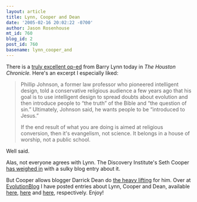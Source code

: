 ```yaml
---
layout: article
title: Lynn, Cooper and Dean
date: '2005-02-16 20:02:22 -0700'
author: Jason Rosenhouse
mt_id: 760
blog_id: 2
post_id: 760
basename: lynn_cooper_and
---
```

<p>There is a <a href=http://www.chron.com/cs/CDA/ssistory.mpl/editorial/outlook/3036400> truly excellent op-ed</a> from Barry Lynn today in <i>The Houston Chronicle.</i>  Here's an excerpt I especially liked:

<blockquote>
<p>Phillip Johnson, a former law professor who pioneered intelligent design, told a conservative religious audience a few years ago that his goal is to use intelligent design to spread doubts about evolution and then introduce people to &ldquo;the truth&rdquo; of the Bible and &ldquo;the question of sin.&rdquo; Ultimately, Johnson said, he wants people to be &ldquo;introduced to Jesus.&rdquo;</p>

<p>If the end result of what you are doing is aimed at religious conversion, then it's evangelism, not science. It belongs in a house of worship, not a public school.</p>
</blockquote>

Well said.</p>

<p>Alas, not everyone agrees with Lynn.  The Discovery Institute's Seth Cooper <a href=http://www.evolutionnews.org/csc.php/2005/02/16/rev_lynn_s_separation_of_truth_from_cari>has weighed in</a> with a sulky blog entry about it.</p>

<p>But Cooper allows blogger Darrick Dean do <a href=http://sciencewatch.blogspot.com/2005/02/more-of-same-from-naturalism-defenders.html>the heavy lifting</a> for him.  Over at <a href=http://evolutionblog.blogspot.com>EvolutionBlog</a> I have posted entries about Lynn, Cooper and Dean, available <a href=http://evolutionblog.blogspot.com/2005/02/lynn-states-it-plain.html>here</a>, <a href=http://evolutionblog.blogspot.com/2005/02/cooper-demurs.html>here</a> and <a href=http://evolutionblog.blogspot.com/2005/02/dean-on-lynn.html>here</a>, respectively.  Enjoy! </p>



